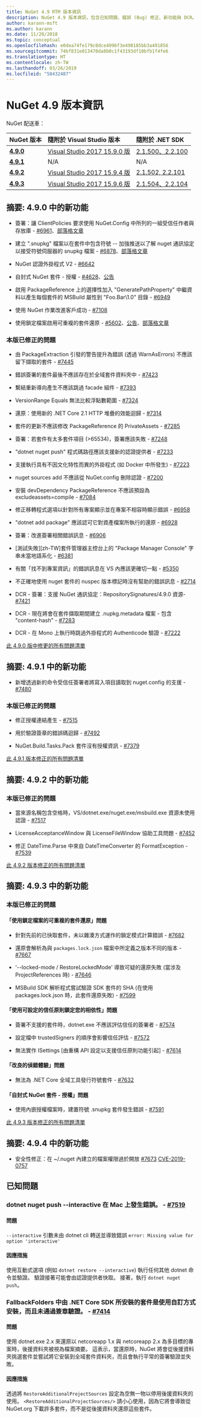 ```yaml
---
title: NuGet 4.9 RTM 版本資訊
description: NuGet 4.9 版本資訊，包含已知問題、錯誤 (Bug) 修正、新功能與 DCR。
author: karann-msft
ms.author: karann
ms.date: 11/20/2018
ms.topic: conceptual
ms.openlocfilehash: e0dea74fe179c0dce4996f3e498185bb3a491856
ms.sourcegitcommit: 74bf831e013470da8b0c1f43193df10bfb1f4fe6
ms.translationtype: HT
ms.contentlocale: zh-TW
ms.lasthandoff: 03/26/2019
ms.locfileid: "58432487"
---
```

# <a name="nuget-49-release-notes"></a>NuGet 4.9 版本資訊

NuGet 配送車：

| NuGet 版本 | 隨附於 Visual Studio 版本| 隨附於 .NET SDK|
|:---|:---|:---|
| [**4.9.0**](https://nuget.org/downloads) | [Visual Studio 2017 15.9.0 版](https://visualstudio.microsoft.com/downloads/) | [2.1.500、2.2.100](https://www.microsoft.com/net/download/visual-studio-sdks) |
| [**4.9.1**](https://nuget.org/downloads) | N/A | N/A |
| [**4.9.2**](https://nuget.org/downloads) |[Visual Studio 2017 15.9.4 版](https://visualstudio.microsoft.com/downloads/) | [2.1.502, 2.2.101](https://www.microsoft.com/net/download/visual-studio-sdks) |
| [**4.9.3**](https://nuget.org/downloads) |[Visual Studio 2017 15.9.6 版](https://visualstudio.microsoft.com/downloads/) | [2.1.504、2.2.104](https://www.microsoft.com/net/download/visual-studio-sdks) |


## <a name="summary-whats-new-in-490"></a>摘要: 4.9.0 中的新功能

* 簽署：讓 ClientPolicies 要求使用 NuGet.Config 中所列的一組受信任作者與存放庫 - [#6961](https://github.com/NuGet/Home/issues/6961)、[部落格文章](https://blog.nuget.org/20181205/Lock-down-your-dependencies-using-configurable-trust-policies.html)

* 建立 ".snupkg" 檔案以在套件中包含符號 -- 加強推送以了解 nuget 通訊協定以接受符號伺服器的 snupkg 檔案 - [#6878](https://github.com/NuGet/Home/issues/6878)、[部落格文章](https://blog.nuget.org/20181116/Improved-debugging-experience-with-the-NuGet-org-symbol-server-and-snupkg.html)

* NuGet 認證外掛程式 V2 - [#6642](https://github.com/NuGet/Home/issues/6642)

* 自封式 NuGet 套件 - 授權 - [#4628](https://github.com/NuGet/Home/issues/4628)、[公告](https://github.com/NuGet/Announcements/issues/32)

* 啟用 PackageReference 上的選擇性加入 "GeneratePathProperty" 中繼資料以產生每個套件的 MSBuild 屬性到 "Foo.Bar\1.0\" 目錄 - [#6949](https://github.com/NuGet/Home/issues/6949)

* 使用 NuGet 作業改進客戶成功 - [#7108](https://github.com/NuGet/Home/issues/7108)

* 使用鎖定檔案啟用可重複的套件還原 - [#5602](https://github.com/NuGet/Home/issues/5602)、[公告](https://github.com/NuGet/Announcements/issues/28)、[部落格文章](https://blog.nuget.org/20181217/Enable-repeatable-package-restores-using-a-lock-file.html)

### <a name="issues-fixed-in-this-release"></a>本版已修正的問題

* 由 PackageExtraction 引發的警告提升為錯誤 (透過 WarnAsErrors) 不應該留下擷取的套件 - [#7445](https://github.com/NuGet/Home/issues/7445)

* 錯誤簽署的套件最後不應該存在於全域套件資料夾中 - [#7423](https://github.com/NuGet/Home/issues/7423)

* 繫結重新導向產生不應該跳過 facade 組件 - [#7393](https://github.com/NuGet/Home/issues/7393)

* VersionRange Equals 無法比較浮點數範圍 - [#7324](https://github.com/NuGet/Home/issues/7324)

* 還原：使用新的 .NET Core 2.1 HTTP 堆疊的效能迴歸 - [#7314](https://github.com/NuGet/Home/issues/7314)

* 套件的更新不應該修改 PackageReference 的 PrivateAssets - [#7285](https://github.com/NuGet/Home/issues/7285)

* 簽署：若套件有太多套件項目 (>65534)，簽署應該失敗 - [#7248](https://github.com/NuGet/Home/issues/7248)

* "dotnet nuget push" 程式碼路徑應該支援新的認證提供者 - [#7233](https://github.com/NuGet/Home/issues/7233)

* 支援執行具有不因文化特性而異的外掛程式 (如 Docker 中所發生) - [#7223](https://github.com/NuGet/Home/issues/7223)

* nuget sources add 不應該從 NuGet.config 刪除認證 - [#7200](https://github.com/NuGet/Home/issues/7200)

* 安裝 devDependency PackageReference 不應該預設為 excludeassets=compile - [#7084](https://github.com/NuGet/Home/issues/7084)

* 修正移轉程式選項以針對所有專案顯示並在專案不相容時顯示錯誤 - [#6958](https://github.com/NuGet/Home/issues/6958)

* "dotnet add package" 應該認可它對資產檔案所執行的還原 - [#6928](https://github.com/NuGet/Home/issues/6928)

* 簽署：改進簽署相關錯誤訊息 - [#6906](https://github.com/NuGet/Home/issues/6906)

* [測試失敗][zh-TW]套件管理器主控台上的 "Package Manager Console" 字串未當地語系化 - [#6381](https://github.com/NuGet/Home/issues/6381)

* 有關「找不到專案資訊」的錯誤訊息在 VS 內應該更確切一點 - [#5350](https://github.com/NuGet/Home/issues/5350)

* 不正確地使用 nuget 套件的 nuspec 版本標記時沒有幫助的錯誤訊息 - [#2714](https://github.com/NuGet/Home/issues/2714)

* DCR - 簽署：支援 NuGet 通訊協定：RepositorySignatures/4.9.0 資源- [#7421](https://github.com/NuGet/Home/issues/7421)

* DCR - 現在將會在套件擷取期間建立 .nupkg.metadata 檔案 - 包含 "content-hash" - [#7283](https://github.com/NuGet/Home/issues/7283)

* DCR - 在 Mono 上執行時跳過外掛程式的 Authenticode 驗證 - [#7222](https://github.com/NuGet/Home/issues/7222)

[此 4.9.0 版中修更的所有問題清單](https://github.com/NuGet/Home/issues?q=is%3Aissue+is%3Aclosed+milestone%3A%224.9") <br>

## <a name="summary-whats-new-in-491"></a>摘要: 4.9.1 中的新功能

* 新增透過新的命令受信任簽署者將寫入項目讀取到 nuget.config 的支援 - [#7480](https://github.com/NuGet/Home/issues/7480)

### <a name="issues-fixed-in-this-release"></a>本版已修正的問題

* 修正授權連結產生 - [#7515](https://github.com/NuGet/Home/issues/7515)

* 用於驗證簽章的錯誤碼迴歸 - [#7492](https://github.com/NuGet/Home/issues/7492)

* NuGet.Build.Tasks.Pack 套件沒有授權資訊 - [#7379](https://github.com/NuGet/Home/issues/7379)

[此 4.9.1 版本修正的所有問題清單](https://github.com/NuGet/Home/issues?q=is%3Aissue+is%3Aclosed+milestone%3A%224.9.1")

## <a name="summary-whats-new-in-492"></a>摘要: 4.9.2 中的新功能

### <a name="issues-fixed-in-this-release"></a>本版已修正的問題

* 當來源名稱包含空格時，VS/dotnet.exe/nuget.exe/msbuild.exe 資源未使用認證 - [#7517](https://github.com/NuGet/Home/issues/7517)

* LicenseAcceptanceWindow 與 LicenseFileWindow 協助工具問題 - [#7452](https://github.com/NuGet/Home/issues/7452)

* 修正 DateTime.Parse 中來自 DateTimeConverter 的 FormatException - [#7539](https://github.com/NuGet/Home/issues/7539)

[此 4.9.2 版本修正的所有問題清單](https://github.com/NuGet/Home/issues?q=is%3Aissue+is%3Aclosed+milestone%3A%224.9.2")

## <a name="summary-whats-new-in-493"></a>摘要: 4.9.3 中的新功能

### <a name="issues-fixed-in-this-release"></a>本版已修正的問題
#### <a name="repeatable-package-restores-using-a-lock-file-issues"></a>「使用鎖定檔案的可重複的套件還原」問題

* 針對先前的已快取套件，未以雜湊方式運作的鎖定模式計算錯誤 - [#7682](https://github.com/NuGet/Home/issues/7682)

* 還原會解析為與 `packages.lock.json` 檔案中所定義之版本不同的版本 - [#7667](https://github.com/NuGet/Home/issues/7667)

* '--locked-mode / RestoreLockedMode' 導致可疑的還原失敗 (當涉及 ProjectReferences 時) - [#7646](https://github.com/NuGet/Home/issues/7646)

* MSBuild SDK 解析程式嘗試驗證 SDK 套件的 SHA (在使用 packages.lock.json 時，此套件還原失敗) - [#7599](https://github.com/NuGet/Home/issues/7599)

#### <a name="lock-down-your-dependencies-using-configurable-trust-policies-issues"></a>「使用可設定的信任原則鎖定您的相依性」問題
* 簽署不支援的套件時，dotnet.exe 不應該評估信任的簽署者 - [#7574](https://github.com/NuGet/Home/issues/7574)

* 設定檔中 trustedSigners 的順序會影響信任評估 - [#7572](https://github.com/NuGet/Home/issues/7572)

* 無法實作 ISettings [由重構 API 設定以支援信任原則功能引起] - [#7614](https://github.com/NuGet/Home/issues/7614)

#### <a name="improved-debugging-experience-issues"></a>「改良的偵錯體驗」問題

* 無法為 .NET Core 全域工具發行符號套件 - [#7632](https://github.com/NuGet/Home/issues/7632)

#### <a name="self-contained-nuget-packages---license-issues"></a>「自封式 NuGet 套件 - 授權」問題

* 使用內嵌授權檔案時，建置符號 .snupkg 套件發生錯誤 - [#7591](https://github.com/NuGet/Home/issues/7591)

[此 4.9.3 版本修正的所有問題清單](https://github.com/nuget/home/issues?q=is%3Aissue+is%3Aclosed+milestone%3A%224.9.3")

## <a name="summary-whats-new-in-494"></a>摘要: 4.9.4 中的新功能

* 安全性修正：在 ~/.nuget 內建立的檔案權限過於開放 [#7673](https://github.com/NuGet/Home/issues/7673) [CVE-2019-0757](https://portal.msrc.microsoft.com/en-us/security-guidance/advisory/CVE-2019-0757)


## <a name="known-issues"></a>已知問題

### <a name="dotnet-nuget-push---interactive-gives-an-error-on-mac---7519httpsgithubcomnugethomeissues7519"></a>dotnet nuget push --interactive 在 Mac 上發生錯誤。 - [#7519](https://github.com/NuGet/Home/issues/7519)

#### <a name="issue"></a>問題
`--interactive` 引數未由 dotnet cli 轉送並導致錯誤 `error: Missing value for option 'interactive'`

#### <a name="workaround"></a>因應措施
使用互動式選項 (例如 `dotnet restore --interactive`) 執行任何其他 dotnet 命令並驗證。 驗證接著可能會由認證提供者快取。 接著，執行 `dotnet nuget push`。

### <a name="packages-in-fallbackfolders-installed-by-net-core-sdk-are-custom-installed-and-fail-signature-validation---7414httpsgithubcomnugethomeissues7414"></a>FallbackFolders 中由 .NET Core SDK 所安裝的套件是使用自訂方式安裝，而且未通過簽章驗證。 - [#7414](https://github.com/NuGet/Home/issues/7414)

#### <a name="issue"></a>問題
使用 dotnet.exe 2.x 來還原以 netcoreapp 1.x 與 netcoreapp 2.x 為多目標的專案時，後援資料夾被視為檔案摘要。 這表示，當還原時，NuGet 將會從後援資料夾挑選套件並嘗試將它安裝到全域套件資料夾，而且會執行平常的簽署驗證並失敗。

#### <a name="workaround"></a>因應措施
透過將 `RestoreAdditionalProjectSources` 設定為空無一物以停用後援資料夾的使用。 `<RestoreAdditionalProjectSources/>` 請小心使用，因為它將會導致從 NuGet.org 下載許多套件，而不是從後援資料夾還原這些套件。

